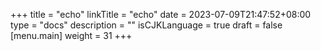 +++
title = "echo"
linkTitle = "echo"
date = 2023-07-09T21:47:52+08:00
type = "docs"
description = ""
isCJKLanguage = true
draft = false
[menu.main]
    weight = 31
+++